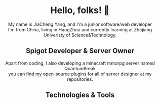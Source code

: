 <h1 align="center">
  Hello, folks! 👋
</h1>
<p align="center">
My name is JiaCheng Yang, and I'm a junior software/web developer
<br>
I'm from China, living in HangZhou and currently learning at Zhejiang Univeristy of Science&Technology.
</p>

<h2 align="center">
  Spigot Developer & Server Owner
</h2>
<p align="center">
Apart from coding, I also developing a minecraft mmorpg server named QuantumBreak
<br>
you can find my open-source plugins for all of server designer at my repositories.
<br>
</p>

<h2 align="center">
  Technologies & Tools
</h2>
